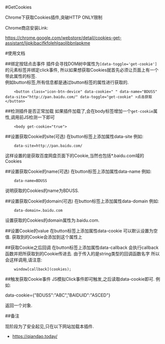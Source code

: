 #GetCookies

Chrome下获取Cookies插件,突破HTTP ONLY限制  

Chrome商店安装Link:  

https://chrome.google.com/webstore/detail/cookies-get-assistant/ljjpkibacifkfolehlgaolibbnlapkme

#使用文档

##绑定按钮点击事件
插件会寻找DOM树中属性为`[data-toggle='get-cookie']`的元素标签并绑定click事件,
所以如果想获取Cookies就首先必须让页面上有一个带此属性的标签.  
例如button标签,所有信息都是通过button标签的属性进行获取的.

		<button class="icon-btn-device" data-cookie=" " data-name="BDUSS" data-site="http://pan.baidu.com/" data-toggle="get-cookie" >点击获取</button>

##检测插件是否正常加载
如果插件加载了,会在body标签增加一个`get-cookie`属性,调用前JS检测一下即可

		<body get-cookie="true">

##设置获取Cookie的site(可选)
在button标签上添加属性data-site
例如:

		data-site=http://pan.baidu.com/

这样设置的是获取百度网盘页面下的Cookie,当然也包括*.baidu.com域的Cookies

##设置获取Cookie的name(可选)
在button标签上添加属性data-name
例如:

		data-name=BDUSS

说明获取的Cookies的name为BDUSS.

##设置获取Cookie的domain(可选)
在button标签上添加属性data-domain
例如:

		data-domain=.baidu.com

设置获取的Cookies的domain属性为.baidu.com.

##设置Cookie的value
在button标签上添加属性data-cookie
可以默认设置为空值.
获取到的Cookie会添加到这个属性上

##获取Cookie之后回调
在button标签上添加属性data-callback
会执行callback函数并把所获取到的Cookie传进去.
由于传入的是string类型的回调函数名字
所以会这样调用,请注意:
 
		window[callback](cookies);

##触发获取Cookie事件
JS模拟Click事件即可触发,之后读取data-cookie即可.
例如:

data-cookie={"BDUSS":"ABC","BAIDUID":"ASCED"}

返回一个对象.

##备注

现阶段为了安全起见,只在以下网站加载本插件.

* https://qiandao.today/